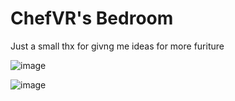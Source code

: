 # ChefVR's Bedroom

Just a small thx for givng me ideas for more furiture

![image](https://user-images.githubusercontent.com/82724623/170835123-2a7a1209-934b-4abf-afa7-23c0357f6664.png)

![image](https://user-images.githubusercontent.com/82724623/170835126-2a1bfb8d-b1f2-44bb-b64f-d3efbb9032cc.png)
